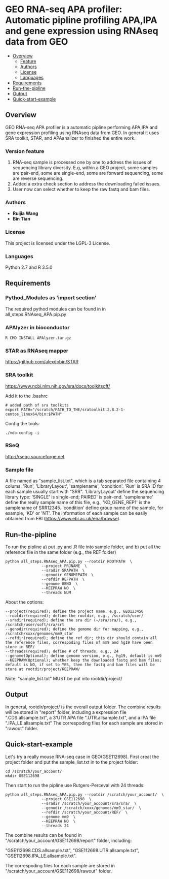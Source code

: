 # GEO RNA-seq APA profiler: Automatic pipline profiling APA,IPA and gene expression using RNAseq data from GEO

- [Overview](#Overview)
  * [Feature](#Version-feature)
  * [Authors](#Authors)
  * [License](#License)
  * [Languages](#Languages)  
- [Requirements](#Requirements)
- [Run-the-pipline](#Run-the-pipline)
- [Output](#Output) 
- [Quick-start-example](#Quick-start-example) 


## Overview
GEO RNA-seq APA profiler is a automatic pipline performing APA,IPA and gene expression profiling using RNAseq data from GEO. In general it uses SRA toolkit, STAR, and APAanalizer to finished the entire work.

### Version feature
1) RNA-seq sample is processed one by one to address the issues of sequencing library diversity. E.g, within a GEO project, some samples are pair-end, some are single-end, some are forward sequencing, some are reverse sequencing. 
2) Added a extra check section to address the downloading failed issues.
3) User now can select whether to keep the raw fastq and bam files.

### Authors
* **Ruijia Wang**
* **Bin Tian**

### License
This project is licensed under the LGPL-3 License.

### Languages
Python 2.7 and R 3.5.0

## Requirements

### Pythod_Modules as 'import section' 
The required pythod modules can be found in in all_steps.RNAseq_APA.pip.py

### APAlyzer in bioconductor 
```
R CMD INSTALL APAlyzer.tar.gz
```

### STAR as RNAseq mapper
https://github.com/alexdobin/STAR

### SRA toolkit
https://www.ncbi.nlm.nih.gov/sra/docs/toolkitsoft/


Add it to the .bashrc
```
# added path of sra toolkits
export PATH="/scratch/PATH_TO_THE/sratoolkit.2.8.2-1-centos_linux64/bin:$PATH"
```
Config the tools:
```
./vdb-config -i
```



### RSeQ
http://rseqc.sourceforge.net

### Sample file
A file named as "sample_list.txt", which is a tab separated file containing 4 colums: 'Run', 'LibraryLayout', 'samplename', 'condition'.
'Run' is SRA ID for each sample usually start with "SRR". 
'LibraryLayout' define the sequencing library type: 'SINGLE' is single-end; PAIRED' is pair-end. 
'samplename' define the really sample name of this file, e.g., 'KD_GENE_REP1' is the samplename of SRR12345.
'condition' define group name of the sample, for example, 'KD' or 'NT'. The information of each sample can be easily obtained from EBI (https://www.ebi.ac.uk/ena/browse).

## Run-the-pipline
To run the pipline a) put .py and .R file into sample folder, and b) put all the reference file in the same folder (e.g., the REF folder)
```
python all_steps.RNAseq_APA.pip.py --rootdir ROOTPATH  \
				--project PRJNAME  \
				--sradir SRAPATH  \
				--genodir GENOMEPATH  \
				--refdir REFPATH  \
				--genome GENO  \
				--KEEPRAW NO  \
				--threads NUM
```

About the options:
```
--project(required); define the project name, e.g., GEO123456
--rootdir(required); define the rootdir, e.g., /scratch/user/  
--sradir(required); define the sra dir (~/sra/sra/), e.g., /scratch/user/soft/sra/srt
--genodir(required); define the gemome dir for mapping, e.g., /scratch/xxxx/genomes/mm9_star
--refdir(required); define the ref dir; this dir should contain all the reference files, correspoding files of mm9 and hg19 have been store in REF/                
--threads(required); define # of threads, e.g., 24
--genome(Optional); define genome version, e.g., hg19, default is mm9
--KEEPRAW(Optional); whether keep the downloaded fastq and bam files; default is NO, if set to YES, then the fastq and bam files will be store at rootdir/project/KEEPRAW/
```

Note: 
"sample_list.txt" MUST be put into rootdir/project/ 

## Output
In general, rootdir/project/ is the overall output folder.
The combine results will be stored in "report" folder, including a expression file ".CDS.allsample.txt", a 3'UTR APA file ".UTR.allsample.txt", and a IPA file ".IPA_LE.allsample.txt"
The correspoding files for each sample are stored in "rawout" folder.

## Quick-start-example
Let's try a really mouse RNA-seq case in GEO(GSE112698). First creat the project folder and put the sample_list.txt in to the project folder:
```
cd /scratch/your_account/
mkdir GSE112698
```

Then start to run the pipline use Rutgers-Perceval with 24 threads:
```
python all_steps.RNAseq_APA.pip.py --rootdir /scratch/your_account/  \
				--project GSE112698  \
				--sradir /scratch/your_account/sra/sra/  \
				--genodir /scratch/xxxx/genomes/mm9_star/  \
				--refdir /scratch/your_account/REF/  \
				--genome mm9  \
				--KEEPRAW NO  \
				--threads 24
```

The combine results can be found in "/scratch/your_account/GSE112698/report" folder, including:

"GSE112698.CDS.allsample.txt", "GSE112698.UTR.allsample.txt", "GSE112698.IPA_LE.allsample.txt".

The correspoding files for each sample are stored in "/scratch/your_account/GSE112698/rawout" folder.
